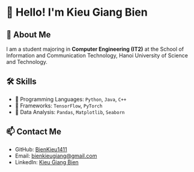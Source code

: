 # 👋 Hello! I'm Kieu Giang Bien  

## 🚀 About Me  
I am a student majoring in **Computer Engineering (IT2)** at the School of Information and Communication Technology, Hanoi University of Science and Technology.  

## 🛠 Skills  
- 🔹 Programming Languages: `Python`, `Java`, `C++`  
- 🔹 Frameworks: `TensorFlow`, `PyTorch`  
- 🔹 Data Analysis: `Pandas`, `Matplotlib`, `Seaborn`  

## 📫 Contact Me  
- GitHub: [BienKieu1411](https://github.com/BienKieu1411)  
- Email: bienkieugiang@gmail.com  
- LinkedIn: [Kieu Giang Bien](https://vn.linkedin.com/in/giang-bi%C3%AAn-ki%E1%BB%81u-bbb288337)  
